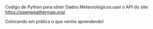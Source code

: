 Codigo de Python para obter Dados Meteorológicos
usei o API do site https://openweathermap.org/ 

Colocando em prática o que venho aprendendo!
